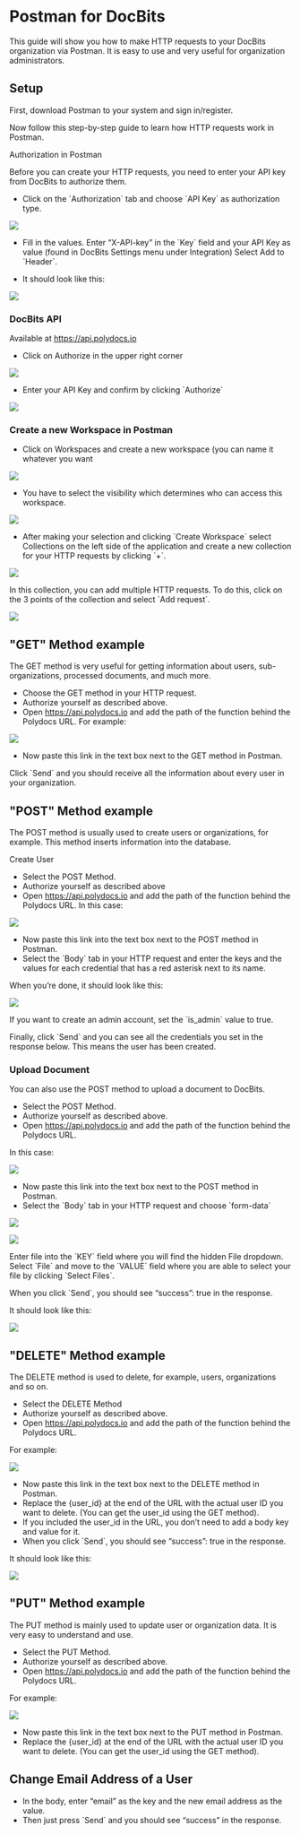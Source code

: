 # Postman for DocBits

This guide will show you how to make HTTP requests to your DocBits organization via Postman. It is easy to use and very useful for organization administrators.

## Setup

First, download Postman to your system and sign in/register.

Now follow this step-by-step guide to learn how HTTP requests work in Postman.

Authorization in Postman

Before you can create your HTTP requests, you need to enter your API key from DocBits to authorize them.

* Click on the \`Authorization\` tab and choose \`API Key\` as authorization type.

![](https://lh7-us.googleusercontent.com/L3GaBZJvReeINaKbkq3VYQ9UHTBoKUA3nJkfyLqk61q5xaOJnmMLhbrEbgUgLEyYRkewHuLIAVzoYCZ6quHq0pwx\_69FEYJjzYllivB8WzdAtTFSrzl8VeFthbMsEB9sGjcGlVN38DXEXUwuNEPL6hg)

* Fill in the values. Enter “X-API-key” in the \`Key\` field and your API Key as value (found in DocBits Settings menu under Integration) Select Add to \`Header\`.

&#x20;

* It should look like this:

![](https://lh7-us.googleusercontent.com/SmNfci4z8ECTeXzFPE9YQ8nCzCRHglc\_7RR1cN8a8F7KvYWjJcBnY5wpl7q0AV8bfNLkMk8F4F4aw8j4xMK50HJweBRBPo8EasTn-FG-fmlUJQ41aUX-dvTeWP\_xJQThi8A6EwJl3qIc-Dw1B5W9fVE)

### DocBits API

Available at https://api.polydocs.io

* Click on Authorize in the upper right corner

![](https://lh7-us.googleusercontent.com/kuztHpkmRWlOYSU27r97KH15SJHPF\_hn\_eX3C1DYLVYCwMHXfLjYSyFubUCvlQiBt5q3xY0XBPmkcP6AnKF2C0Mdtx3tg\_dU\_qxqAmI6axYIsXR36\_YBz6j455K3-c2SBu4YzmYIXq8VXQxzgL-0j90)

* Enter your API Key and confirm by clicking \`Authorize\`

![](https://lh7-us.googleusercontent.com/zLhgpdjMnxqNBdjgtDxFEKglICIZul7dgmfFFm2hSnsDQ-HsZHRKRikZ0lcanGYkkZj4waC85mEUFO951ydVnY\_\_m\_TrMrsK3vrDv9FKL-adgWL4lJqp3cSxPeClBm9IHG2cXinRsv12xTeh3psQfO4)

### Create a new Workspace in Postman

* Click on Workspaces and create a new workspace (you can name it whatever you want

![](https://lh7-us.googleusercontent.com/3rZw7jhOgVpkZuer58fPEKqDspJjK3S1lp3XpQuvE4c9212a0ALB-p7oLRwPqEbj10MpoCWsb7V9fPqiAdVvigE00x9mN5-lHFXZVVxlkeroBJd2ratgkJVJDM4LJkUJsycyl6tnFKazcFPY-vWtH2Q)

* You have to select the visibility which determines who can access this workspace.

![](https://lh7-us.googleusercontent.com/ZajvDtMvfM5J\_Go3n\_PgzD3RXTMQAlST8\_3WnsTQ4-iw7e0QdAa3wqFk7Y0gt78IJVjNTN-5E72c1127CpXJWb8WbfDolxENLqxg5VZLPEK7-hxsNwbAyMceSHfeVy6v-b9QT0kFwnMibWndEAJ2lXA)

* After making your selection and clicking \`Create Workspace\` select Collections on the left side of the application and create a new collection for your HTTP requests by clicking \`+\`.

![](https://lh7-us.googleusercontent.com/mbC5t86vaB2G7FQp-40XN-SHc019LKitfUeXRzbcG4HpNai5FPapShx9swHX3mz0va8QFsUQiYn-bhjvER0XYOEDRJpI9x3wG4NgRZCd4beU1NyKJd86bSGubxVbRCtz8HkTDZd28Z7Ice3rmscFMMo)

In this collection, you can add multiple HTTP requests. To do this, click on the 3 points of the collection and select \`Add request\`.

![](https://lh7-us.googleusercontent.com/S5W75clJz7JqoIWPbKBjrJqpTAwjS51Pu4dTU160Q7i6oW-HPnb7aN8WRK2AyAb6-HEqTYMZTy9563P0sq53MAjGpVg1JivZX2ATHa6GeFbTX2UCjud7ot8Y\_ksBuUbUfyEfxIDziV8TN3zDfX9Se58)

## "GET" Method example

The GET method is very useful for getting information about users, sub-organizations, processed documents, and much more.

* Choose the GET method in your HTTP request.
* Authorize yourself as described above.
* Open https://api.polydocs.io and add the path of the function behind the Polydocs URL. For example:

![](https://lh7-us.googleusercontent.com/pIdgyqP7g1UwZbY5yaz1KAnKe\_ESs\_kQyiWAXXM-ukRKakS\_\_OL\_LS9J-07hZnZDf8QqtoN\_lKyuhvOIIIF-4Wp0dkofZYQwXZ0hu2RM0YogRxJah-zf8W\_cDNFf8xsec1tYIsfe0SpBuvdCG4WHMU0)

* Now paste this link in the text box next to the GET method in Postman.

Click \`Send\` and you should receive all the information about every user in your organization.

## "POST" Method example

The POST method is usually used to create users or organizations, for example. This method inserts information into the database.

Create User

* Select the POST Method.
* Authorize yourself as described above
* Open https://api.polydocs.io and add the path of the function behind the Polydocs URL. In this case:

![](https://lh7-us.googleusercontent.com/Gwabl4pN0k0NanHsFOzJj9s2H7ExS-JcWr-Y4EW0FLUYHfnaOZoMWvldJ6yDI33p\_DThVx0Rd5bi59XdOK11l1knc5rd-E5HXMw6v5E3qvHvKVWHlp21S728SVye6KU2W5ZeXtCIOzxBAcMlA2UNFfQ)

* Now paste this link into the text box next to the POST method in Postman.
* Select the \`Body\` tab in your HTTP request and enter the keys and the values ​​for each credential that has a red asterisk next to its name.

When you’re done, it should look like this:

![](https://lh7-us.googleusercontent.com/lSExzZSbTcSRvuLDw0HNYE62yI7xs0eUewKuOcABCGYfsRBRbGz1lJxopR4QdUEoniCnZ83FKpz-AHLORP5cXGPrPhgouzE6zO920jA7A3r-Y14wY\_Gc3C98R2fcxXsWRMcle9qT981YWhCnjlUukPE)

If you want to create an admin account, set the \`is\_admin\` value to true.

&#x20;Finally, click \`Send\` and you can see all the credentials you set in the response below. This means the user has been created.

### Upload Document

You can also use the POST method to upload a document to DocBits.

* Select the POST Method.
* Authorize yourself as described above.
* Open https://api.polydocs.io and add the path of the function behind the Polydocs URL.&#x20;

In this case:

![](https://lh7-us.googleusercontent.com/-EwhMeH\_WXYVmMKus1-IZKLZNyTcYktcf\_YUT\_m2nfStfKXuBxKBb1MZfUIQCN4ZxNKQkNhvO\_pgnt1EUhNB34qG5AOe4wM0OxGRMQsV9a8h0XUgabqq8mLQhza\_AE7gxBetmb9bJmaWBQqEXrWT0VI)

* Now paste this link into the text box next to the POST method in Postman.
* Select the \`Body\` tab in your HTTP request and choose \`form-data\`

![](https://lh7-us.googleusercontent.com/TNrKlyorn\_5YrIu5r4vcfyYgAnfhsl-SRVqWg9RoN0X1pUjXtn6J0EI7aeQ-oc2ZtFeTj8POcMXy6CwXzI1jhv-ufb2u7d80SC-lbGXmnx\_jVDunAbRw1jqAsB4PPsEzcFIOPeH5PJZvytUW2kIDYZ4)

![](https://lh7-us.googleusercontent.com/scAJpTSCqYSKYNNGPIrEsL0zDJIa7Dhe9tpqv\_zDjdLyAydugzdGA1s93njbFOOVbVbQf7oDEtRc14Kt4p1TXX8A--WjvRgeXWsAxDNWdrCN2-QDeya6-FFEG4\_-dhYgrj4yrVYllJs8eZsUgKOPvzo)

Enter file into the \`KEY\` field where you will find the hidden File dropdown. Select \`File\` and move to the \`VALUE\` field where you are able to select your file by clicking \`Select Files\`.

When you click \`Send\`, you should see “success”: true in the response.

It should look like this:

![](https://lh7-us.googleusercontent.com/hNtG\_uTWgxww7iOmHLhnDqdrTlHCI1rk31LozG4l2DLPqxzSn9HoKn8CQIjeBgJLV4bxrGCjWOMRykJ3qBdZLYwxrZJGq\_S3tjVwSZmGTiMgVoqM97TTQjmW8CegEL2FV309NBmV0Fv\_vciSdQRFiOI)

## "DELETE" Method example

The DELETE method is used to delete, for example, users, organizations and so on.

* Select the DELETE Method
* Authorize yourself as described above.
* Open https://api.polydocs.io and add the path of the function behind the Polydocs URL.

&#x20;For example:

![](https://lh7-us.googleusercontent.com/-QqSVIELl1IkxYK\_gGDa7nIv\_B1IvO3OjT3Ge6bAXwPl6jVDETuzXwtYJdRSmqLEP2d6B0L6MuwZvgJpI968pzp1APmJmuQ\_qlqYgZZhesocYCJVMCHhIZAKmlvMybUkUGXYZtySrnEbRTwWTritvKo)

* Now paste this link in the text box next to the DELETE method in Postman.
* Replace the {user\_id} at the end of the URL with the actual user ID you want to delete. (You can get the user\_id using the GET method).
* If you included the user\_id in the URL, you don’t need to add a body key and value for it.
* When you click \`Send\`, you should see “success”: true in the response.

&#x20;It should look like this:

![](https://lh7-us.googleusercontent.com/X8WNtsC9v7jqDIiaVhauJUgZK0yTC1GVz9rBptdiCxyLUiEEfbpIoYHpK7NvlDMTkhgiPyBb22H9GOfDdvmL-dakouTjuRDPwX4YX0Jz5IIo6eHu-wnw1S4jJd5ylHyffUXWKwX6ovDnp\_2WEAtSha4)

## "PUT" Method example

The PUT method is mainly used to update user or organization data. It is very easy to understand and use.

* Select the PUT Method.
* Authorize yourself as described above.
* Open https://api.polydocs.io and add the path of the function behind the Polydocs URL.

&#x20;For example:

![](https://lh7-us.googleusercontent.com/tC3qtPbFb1GsK6dBmB5Jrv5HqFOYLxNR1XB0PEuA8ipkHnH2ZQ6xrrkImNgbGSMoA6aAGvLr6K3cI4u\_qM96BOvR7AnQzmX17HBMBneNpLBc6RIzspfTYgrCWSj0fSE9mSWLIex3hc\_R-m-PI6zT6Rs)

* Now paste this link in the text box next to the PUT method in Postman.
* Replace the {user\_id} at the end of the URL with the actual user ID you want to delete. (You can get the user\_id using the GET method).

## Change Email Address of a User

* In the body, enter “email” as the key and the new email address as the value.
* Then just press \`Send\` and you should see “success” in the response.


